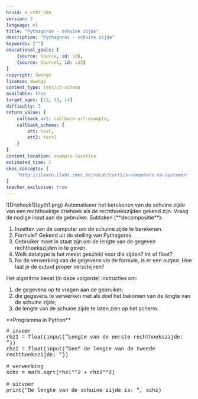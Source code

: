 ```yaml
---
hruid: m_ct03_50a
version: 3
language: nl
title: "Pythagoras - schuine zijde"
description: "Pythagoras - schuine zijde"
keywords: [""]
educational_goals: [
    {source: Source, id: id}, 
    {source: Source2, id: id2}
]
copyright: dwengo
licence: dwengo
content_type: text/ct-schema
available: true
target_ages: [12, 13, 14]
difficulty: 3
return_value: {
    callback_url: callback-url-example,
    callback_schema: {
        att: test,
        att2: test2
    }
}
content_location: example-location
estimated_time: 1
skos_concepts: [
    'http://ilearn.ilabt.imec.be/vocab/curr1/s-computers-en-systemen'
]
teacher_exclusive: true
---
```


<context>
![Driehoek1](pyth1.png) Automatiseer het berekenen van de schuine zijde van een rechthoekige driehoek als de rechthoekszijden gekend zijn. Vraag de nodige input aan de gebruiker.
</context>
<decomposition>
Subtaken (**decompositie**):<br>
<ol>
    <li>Inzetten van de computer om de schuine zijde te berekenen. </li>
    <li>Formule? Gekend uit de stelling van Pythagoras.</li>
    <li>Gebruiker moet in staat zijn om de lengte van de  gegeven rechthoekszijden in te geven.</li>
    <li>Welk datatype is het meest geschikt voor die zijden? Int of float?</li>
    <li>Na de verwerking van de gegevens via de formule, is er een output. Hoe laat je de output proper verschijnen?</li>
</ol>
</decomposition>
<patternRecognition>

</patternRecognition>
<abstraction>

</abstraction>
<algorithms>
Het algoritme bevat (in deze volgorde) instructies om:
<ol>
    <li>de gegevens op te vragen aan de gebruiker;</li>
    <li>die gegevens te verwerken met als doel het bekomen van de lengte van de schuine zijde;</li>
    <li>de lengte van de schuine zijde te laten zien op het scherm. </li>
</ol>
</algorithms>
<implementation>
**Programma in Python**
<div class="alert alert-box alert-secondary"><p style="  font-family: 'Courier New', monospace;">
# invoer<br>
rhz1 = float(input("Lengte van de eerste rechthoekszijde: "))<br>
rhz2 = float(input(“Geef de lengte van de tweede rechthoekszijde: "))<br><br>
# verwerking<br>
schz = math.sqrt(rhz1**2 + rhz2**2)<br><br>
# uitvoer<br>
print("De lengte van de schuine zijde is: ", schz)
</p>
</div>
</implementation>
